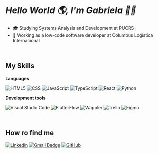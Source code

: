 # *Hello World 🌎, I'm Gabriela 👋🏼*

- 🎓 Studying Systems Analysis and Development at PUCRS
- 💼 Working as a low-code software developer at Columbus Logística Internacional


 <br>

## My Skills

**Languages**

![HTML5](https://img.shields.io/badge/-HTML5-333333?style=flat&logo=HTML5)
![CSS](https://img.shields.io/badge/-CSS-333333?style=flat&logo=CSS3&logoColor=1572B6)
![JavaScript](https://img.shields.io/badge/-JavaScript-333333?style=flat&logo=javascript)
![TypeScript](https://img.shields.io/badge/-TypeScript-333333?style=flat&logo=typescript)
![React](https://img.shields.io/badge/-React-333333?style=flat&logo=react)
![Python](https://img.shields.io/badge/-Python-333333?style=flat&logo=python)

**Development tools**

![Visual Studio Code](https://img.shields.io/badge/-Visual%20Studio%20Code-333333?style=flat&logo=visual-studio-code&logoColor=007ACC)
![FlutterFlow](https://img.shields.io/badge/-FluttlerFlow-333333?style=flat&logo=flutterflow&logoColor=007ACC)
![Wappler](https://img.shields.io/badge/-Wappler-333333?style=flat&logo=wappler&logoColor=007ACC)
![Trello](https://img.shields.io/badge/-Trello-333333?style=flat&logo=trello&logoColor=007ACC)
![Figma](https://img.shields.io/badge/-Figma-333333?style=flat&logo=figma&logoColor=007ACC)

<br/>

## How ro find me

[![Linkedin](https://img.shields.io/badge/-Gabriela-blue?style=flat-square&logo=Linkedin&logoColor=white&link=https://www.linkedin.com/in/gabriela-leichtweis-2044b723b/)](https://www.linkedin.com/in/gabriela-leichtweis-2044b723b/)
[![Gmail Badge](https://img.shields.io/badge/-gabrielaleichtweis@gmail.com-006bed?style=flat-square&logo=Gmail&logoColor=white&link=mailto:gabrielaleichtweis@gmail.com.br)](mailto:gabrielaleichtweis@gmail.com)
[![GitHub](https://img.shields.io/github/followers/iuricode?label=follow&style=social)]([LINK-DO-SEU-GITHUB](https://github.com/Gabileichtweis))
